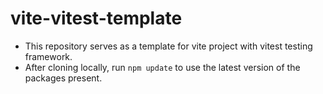 # vite-vitest-template
- This repository serves as a template for vite project with vitest testing framework.
- After cloning locally, run `npm update` to use the latest version of the packages present.
